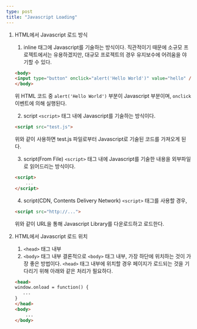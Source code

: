 ```yaml
---
type: post
title: "Javascript Loading"
---
```


1. HTML에서 Javascript 로드 방식
    1. inline
    태그에 Javascript를 기술하는 방식이다. 
    직관적이기 때문에 소규모 프로젝트에서는 유용하겠지만, 대규모 프로젝트의 경우 유지보수에 어려움을 야기할 수 있다. 
    ```HTML
    <body>
    <input type="button" onclick="alert('Hello World')" value="hello" />
    </body>
    ```
    위 HTML 코드 중 `alert('Hello World')` 부분이 Javascript 부분이며, `onclick` 이벤트에 의해 실행된다. 

    2. script
    `<script>` 태그 내에 Javascript를 기술하는 방식이다. 
    ```HTML
    <script src="test.js">
    ```
    위와 같이 사용하면 test.js 파일로부터 Javascript로 기술된 코드를 가져오게 된다. 

    3. script(From File)
    `<script>` 태그 내에 Javascript를 기술한 내용을 외부파일로 읽어드리는 방식이다. 
    ```HTML
    <script>
        ...
    </script>
    ```
    
    4. script(CDN, Contents Delivery Network)
    `<script>` 태그를 사용할 경우, 
    ```HTML
	<script src="http://...">
	```
	위와 같이 URL을 통해 Javascript Library를 다운로드하고 로드한다. 

2. HTML에서 Javascript 로드 위치
    1. `<head>` 태그 내부
    2. `<body>` 태그 내부
    결론적으로 `<body>` 태그 내부, 가장 하단에 위치하는 것이 가장 좋은 방법이다. 
    `<head>` 태그 내부에 위치할 경우 페이지가 로드되는 것을 기다리기 위해 아래와 같은 처리가 필요하다. 
    ```HTML
    <head>
    window.onload = function() {
	   ...
	}
	</head>
	<body>
		...
	</body>
	```
